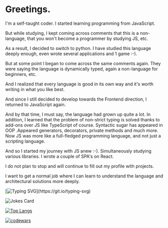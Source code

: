 # Greetings.
<p>I'm a self-taught coder. I started learning programming from JavaScript.</p>
<p>But while studying, I kept coming across comments that this is a non-language, that you won't become a programmer by studying JS, etc.</p>
<p>As a result, I decided to switch to python. I have studied this language deeply enough, even wrote several applications and 1 game :-).</p>
<p>But at some point I began to come across the same comments again. They were saying the language is dynamically typed, again a non-language for beginners, etc.</p>
<p>And I realized that every language is good in its own way and it's worth writing in what you like best.</p>
<p>And since I still decided to develop towards the Frontend direction, I returned to JavaScript again.</p>
<p>And by that time, I must say, the language had grown up quite a lot. In addition, I learned that the problem of non-strict typing is solved thanks to add-ons over JS like TypeScript of course. Syntactic sugar has appeared in OOP .Appeared generators, decorators, private methods and much more. Now JS was more like a full-fledged programming language, and not just a scripting language.</p>
<p>And so I started my journey with JS anew :-). Simultaneously studying various libraries. I wrote a couple of SPA's on React.</p>
<p>I do not plan to stop and will continue to fill out my profile with projects.</p>
<p>I want to get a normal job where I can learn to understand the language and architectural solutions more deeply.</p>  



[![Typing SVG](https://readme-typing-svg.herokuapp.com?font=roboto&duration=4000&color=09F71E&background=0D1117&center=true&vCenter=true&width=700&lines=If+you+have+read+this+to+the+end%2C+thank+you+for+your+time!)](https://git.io/typing-svg)


![Jokes Card](https://readme-jokes.vercel.app/api)


[![Top Langs](https://github-readme-stats.vercel.app/api/top-langs/?username=denismordovchenkov&layout=compact)](https://github.com/denismordovchenkov/github-readme-stats)


[![codewars](https://www.codewars.com/users/PerryCoxer/badges/large)](https://www.codewars.com/users/PerryCoxer)
